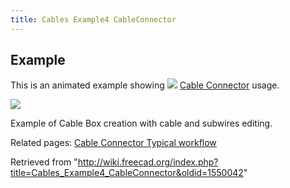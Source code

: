 ```yaml
---
title: Cables Example4 CableConnector
---
```


## Example

This is an animated example showing ![](/images/Cables_CableConnector.svg) [Cable Connector](/Cables_CableConnector "Cables CableConnector") usage.

![](/images/Cables_CableConnector_Example2.gif)

Example of Cable Box creation with cable and subwires editing.

Related pages: [Cable Connector Typical workflow](/Cables_CableConnector#Typical_workflow "Cables CableConnector")

Retrieved from "<http://wiki.freecad.org/index.php?title=Cables_Example4_CableConnector&oldid=1550042>"
